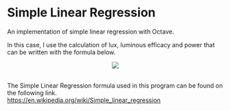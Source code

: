 # Simple Linear Regression
An implementation of simple linear regression with Octave. 

In this case, I use the calculation of lux, luminous efficacy and power that can be written with the formula below.

<div align="center"><img style="background: white;" src="https://latex.codecogs.com/png.latex?{\color{Teal}&space;E_{v(lx)}=P_{W}\times&space;\frac{\eta&space;_{(\frac{lm}{w})}}{A_{(m^{2})}}}"></div><br>

The Simple Linear Regression formula used in this program can be found on the following link.<br>
https://en.wikipedia.org/wiki/Simple_linear_regression 